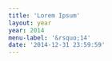 ```yaml
---
title: 'Lorem Ipsum'
layout: year
year: 2014
menu-label: '&rsquo;14'
date: '2014-12-31 23:59:59'
---
```


